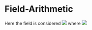 # Field-Arithmetic
Here the field is considered <img src="https://latex.codecogs.com/svg.latex?GF(p)"/> where <img src="https://latex.codecogs.com/svg.latex?p=2^{127}-1"/>
